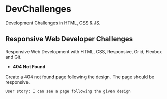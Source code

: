 # DevChallenges
Development Challenges in HTML, CSS &amp; JS.

## Responsive Web Developer Challenges 

Responsive Web Development with HTML, CSS, Responsive, Grid, Flexbox and Git.

* **404 Not Found**

Create a 404 not found page following the design. The page should be responsive.

    User story: I can see a page following the given design
